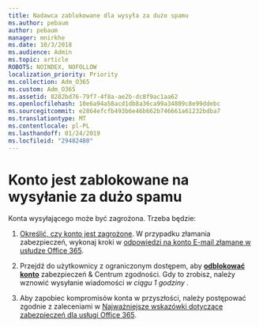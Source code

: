 ```yaml
---
title: Nadawca zablokowane dla wysyła za dużo spamu
ms.author: pebaum
author: pebaum
manager: mnirkhe
ms.date: 10/3/2018
ms.audience: Admin
ms.topic: article
ROBOTS: NOINDEX, NOFOLLOW
localization_priority: Priority
ms.collection: Adm_O365
ms.custom: Adm_O365
ms.assetid: 8282bd76-79f7-4f8a-ae2b-dc8f9ac1aa62
ms.openlocfilehash: 10e6a94a58acd1db8a36ca99a34809c8e99ddebc
ms.sourcegitcommit: e2864efcfb493b6e46b662b746661a61232bdba7
ms.translationtype: MT
ms.contentlocale: pl-PL
ms.lasthandoff: 01/24/2019
ms.locfileid: "29482480"
---
```

# <a name="account-is-blocked-for-sending-too-much-spam"></a>Konto jest zablokowane na wysyłanie za dużo spamu

Konta wysyłającego może być zagrożona. Trzeba będzie:
  
1. [Określić, czy konto jest zagrożone](https://support.microsoft.com/help/2551603/how-to-determine-whether-your-office-365-account-has-been-compromised). W przypadku złamania zabezpieczeń, wykonaj kroki w [odpowiedzi na konto E-mail złamane w usłudze Office 365](https://docs.microsoft.com/office365/securitycompliance/responding-to-a-compromised-email-account).
    
2. Przejdź do użytkownicy z ograniczonym dostępem, aby **[odblokować konto](https://protection.office.com/?hash=/restrictedusers)** zabezpieczeń &amp; Centrum zgodności. Gdy to zrobisz, należy wznowić wysyłanie wiadomości *w ciągu 1 godziny* . 
    
3. Aby zapobiec kompromisów konta w przyszłości, należy postępować zgodnie z zaleceniami w [Najważniejsze wskazówki dotyczące zabezpieczeń dla usługi Office 365](https://support.office.com/article/9295e396-e53d-49b9-ae9b-0b5828cdedc3.aspx).
  

